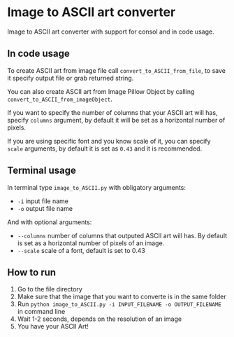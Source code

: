 # Image to ASCII art converter
Image to ASCII art converter with support for consol and in code usage.

## In code usage
To create ASCII art from image file call `convert_to_ASCII_from_file`, to save it specify output file or grab returned string.

You can also create ASCII art from Image Pillow Object by calling `convert_to_ASCII_from_imageObject`.

If you want to specify the number of columns that your ASCII art will has, specify `columns` argument, by default it will be set as a horizontal number of pixels. 

If you are using specific font and you know scale of it, you can specify `scale` arguments, by default it is set as `0.43` and it is recommended.

## Terminal usage
In terminal type `image_to_ASCII.py` with obligatory arguments:
* `-i` input file name
* `-o` output file name


And with optional arguments:
* `--columns` number of columns that outputed ASCII art will has. By default is set as a horizontal number of pixels of an image.
* `--scale` scale of a font, default is set to 0.43

## How to run
1. Go to the file directory
2. Make sure that the image that you want to converte is in the same folder
3. Run `python image_to_ASCII.py -i INPUT_FILENAME -o OUTPUT_FILENAME` in command line
4. Wait 1-2 seconds, depends on the resolution of an image
5. You have your ASCII Art!
